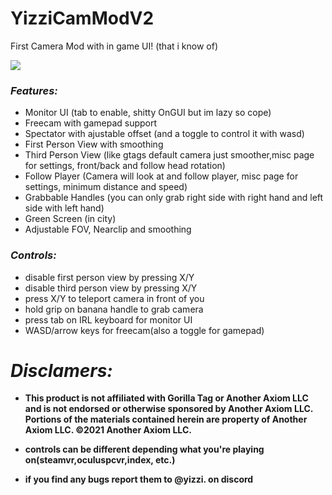 # YizziCamModV2

First Camera Mod with in game UI! (that i know of)

![](https://github.com/Yizzii/YizziCamModV2/blob/main/cammod.gif)

### *Features:*
* Monitor UI (tab to enable, shitty OnGUI but im lazy so cope)
* Freecam with gamepad support
* Spectator with ajustable offset (and a toggle to control it with wasd)
* First Person View with smoothing
* Third Person View (like gtags default camera just smoother,misc page for settings, front/back and follow head rotation)
* Follow Player (Camera will look at and follow player, misc page for settings, minimum distance and speed)
* Grabbable Handles (you can only grab right side with right hand and left side with left hand)
* Green Screen (in city)
* Adjustable FOV, Nearclip and smoothing

### *Controls:*
* disable first person view by pressing X/Y
* disable third person view by pressing X/Y
* press X/Y to teleport camera in front of you
* hold grip on banana handle to grab camera
* press tab on IRL keyboard for monitor UI
* WASD/arrow keys for freecam(also a toggle for gamepad)
 
# *Disclamers:*
* **This product is not affiliated with Gorilla Tag or Another Axiom LLC and is not endorsed or otherwise sponsored by Another Axiom LLC. Portions of the materials contained herein are property of Another Axiom LLC. ©2021 Another Axiom LLC.**

* **controls can be different depending what you're playing on(steamvr,oculuspcvr,index, etc.)**

* **if you find any bugs report them to @yizzi. on discord**
